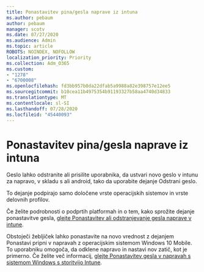 ```yaml
---
title: Ponastavitev pina/gesla naprave iz intuna
ms.author: pebaum
author: pebaum
manager: scotv
ms.date: 07/27/2020
ms.audience: Admin
ms.topic: article
ROBOTS: NOINDEX, NOFOLLOW
localization_priority: Priority
ms.collection: Adm_O365
ms.custom:
- "1278"
- "6700008"
ms.openlocfilehash: fd3bb957b0da22dfab5a9988a82e398757e12ee5
ms.sourcegitcommit: b10cea11b4975354b91193327b58aa4740d34833
ms.translationtype: MT
ms.contentlocale: sl-SI
ms.lasthandoff: 07/28/2020
ms.locfileid: "45440093"
---
```

# <a name="device-pinpassword-reset-from-intune"></a>Ponastavitev pina/gesla naprave iz intuna

Geslo lahko odstranite ali prisilite uporabnika, da ustvari novo geslo v intunu za napravo, v skladu s ali android, tako da uporabite dejanje Odstrani geslo.

To dejanje podpirajo samo določene vrste operacijskih sistemov in vrste delovnih profilov.

Če želite podrobnosti o podprtih platformah in o tem, kako sprožite dejanje ponastavitve gesla, [glejte Ponastavitev ali odstranjevanje gesla naprave v intune](https://docs.microsoft.com/intune/device-passcode-reset).

Obstoječi žebljiček lahko ponastavite na novo vrednost z dejanjem Ponastavi pripni v napravah z operacijskim sistemom Windows 10 Mobile. To uporabniku omogoča, da odklene napravo in nastavi nov zatič, kot je primerno. Če želite več informacij, [glejte Ponastavitev gesla v napravah s sistemom Windows s storitvijo Intune](https://docs.microsoft.com/intune/device-windows-pin-reset).